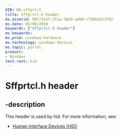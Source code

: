 ```yaml
---
UID: NA:sffprtcl
title: Sffprtcl.h header
ms.assetid: 89273e2f-251a-38e9-a4b8-cf56b9212fd2
ms.date: 05/09/2018
keywords: ["Sffprtcl.h header"]
ms.keywords: 
ms.prod: windows-hardware
ms.technology: windows-devices
ms.topic: portal
product:
- Windows
tech.root: hid
---
```


# Sffprtcl.h header


## -description


This header is used by hid. For more information, see:

- [Human Interface Devices (HID)](../_hid/index.md)
